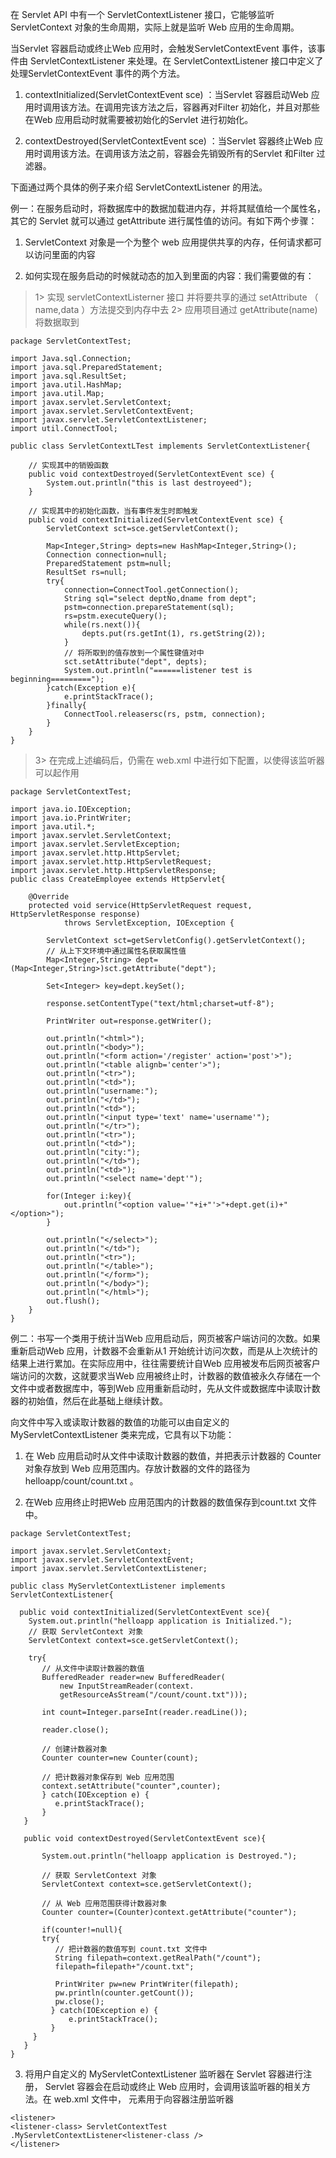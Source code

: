 在 Servlet API 中有一个 ServletContextListener 接口，它能够监听 ServletContext 对象的生命周期，实际上就是监听 Web 应用的生命周期。

当Servlet 容器启动或终止Web 应用时，会触发ServletContextEvent 事件，该事件由 ServletContextListener 来处理。在 ServletContextListener 接口中定义了处理ServletContextEvent 事件的两个方法。

1. contextInitialized(ServletContextEvent sce) ：当Servlet 容器启动Web 应用时调用该方法。在调用完该方法之后，容器再对Filter 初始化，并且对那些在Web 应用启动时就需要被初始化的Servlet 进行初始化。

2. contextDestroyed(ServletContextEvent sce) ：当Servlet 容器终止Web 应用时调用该方法。在调用该方法之前，容器会先销毁所有的Servlet 和Filter 过滤器。

下面通过两个具体的例子来介绍 ServletContextListener 的用法。

例一：在服务启动时，将数据库中的数据加载进内存，并将其赋值给一个属性名，其它的 Servlet 就可以通过 getAttribute 进行属性值的访问。有如下两个步骤：

1. ServletContext 对象是一个为整个 web 应用提供共享的内存，任何请求都可以访问里面的内容

2. 如何实现在服务启动的时候就动态的加入到里面的内容：我们需要做的有：

> 1> 实现 servletContextListerner 接口 并将要共享的通过 setAttribute （ name,data ）方法提交到内存中去
2> 应用项目通过 getAttribute(name) 将数据取到

```
package ServletContextTest; 

import Java.sql.Connection; 
import java.sql.PreparedStatement; 
import java.sql.ResultSet; 
import java.util.HashMap; 
import java.util.Map; 
import javax.servlet.ServletContext; 
import javax.servlet.ServletContextEvent; 
import javax.servlet.ServletContextListener; 
import util.ConnectTool; 

public class ServletContextLTest implements ServletContextListener{ 

    // 实现其中的销毁函数
    public void contextDestroyed(ServletContextEvent sce) { 
        System.out.println("this is last destroyeed");    
    } 

    // 实现其中的初始化函数，当有事件发生时即触发
    public void contextInitialized(ServletContextEvent sce) { 
        ServletContext sct=sce.getServletContext(); 

        Map<Integer,String> depts=new HashMap<Integer,String>(); 
        Connection connection=null; 
        PreparedStatement pstm=null; 
        ResultSet rs=null; 
        try{ 
            connection=ConnectTool.getConnection(); 
            String sql="select deptNo,dname from dept"; 
            pstm=connection.prepareStatement(sql); 
            rs=pstm.executeQuery(); 
            while(rs.next()){ 
                depts.put(rs.getInt(1), rs.getString(2)); 
            } 
            // 将所取到的值存放到一个属性键值对中
            sct.setAttribute("dept", depts); 
            System.out.println("======listener test is beginning========="); 
        }catch(Exception e){ 
            e.printStackTrace(); 
        }finally{ 
            ConnectTool.releasersc(rs, pstm, connection); 
        } 
    } 
} 
```
> 3> 在完成上述编码后，仍需在 web.xml 中进行如下配置，以使得该监听器可以起作用

```
package ServletContextTest; 

import java.io.IOException; 
import java.io.PrintWriter; 
import java.util.*; 
import javax.servlet.ServletContext; 
import javax.servlet.ServletException; 
import javax.servlet.http.HttpServlet; 
import javax.servlet.http.HttpServletRequest; 
import javax.servlet.http.HttpServletResponse; 
public class CreateEmployee extends HttpServlet{ 

    @Override 
    protected void service(HttpServletRequest request, HttpServletResponse response) 
            throws ServletException, IOException { 

        ServletContext sct=getServletConfig().getServletContext(); 
        // 从上下文环境中通过属性名获取属性值
        Map<Integer,String> dept=(Map<Integer,String>)sct.getAttribute("dept"); 

        Set<Integer> key=dept.keySet(); 

        response.setContentType("text/html;charset=utf-8"); 

        PrintWriter out=response.getWriter(); 

        out.println("<html>"); 
        out.println("<body>"); 
        out.println("<form action='/register' action='post'>"); 
        out.println("<table alignb='center'>"); 
        out.println("<tr>"); 
        out.println("<td>"); 
        out.println("username:"); 
        out.println("</td>"); 
        out.println("<td>"); 
        out.println("<input type='text' name='username'"); 
        out.println("</tr>"); 
        out.println("<tr>"); 
        out.println("<td>"); 
        out.println("city:"); 
        out.println("</td>"); 
        out.println("<td>"); 
        out.println("<select name='dept'"); 
        
        for(Integer i:key){ 
            out.println("<option value='"+i+"'>"+dept.get(i)+"</option>"); 
        } 

        out.println("</select>"); 
        out.println("</td>"); 
        out.println("<tr>"); 
        out.println("</table>"); 
        out.println("</form>"); 
        out.println("</body>"); 
        out.println("</html>"); 
        out.flush(); 
    } 
} 
```

例二：书写一个类用于统计当Web 应用启动后，网页被客户端访问的次数。如果重新启动Web 应用，计数器不会重新从1 开始统计访问次数，而是从上次统计的结果上进行累加。在实际应用中，往往需要统计自Web 应用被发布后网页被客户端访问的次数，这就要求当Web 应用被终止时，计数器的数值被永久存储在一个文件中或者数据库中，等到Web 应用重新启动时，先从文件或数据库中读取计数器的初始值，然后在此基础上继续计数。

向文件中写入或读取计数器的数值的功能可以由自定义的 MyServletContextListener 类来完成，它具有以下功能：

1. 在 Web 应用启动时从文件中读取计数器的数值，并把表示计数器的 Counter 对象存放到 Web 应用范围内。存放计数器的文件的路径为helloapp/count/count.txt 。

2. 在Web 应用终止时把Web 应用范围内的计数器的数值保存到count.txt 文件中。
```
package ServletContextTest; 

import javax.servlet.ServletContext; 
import javax.servlet.ServletContextEvent; 
import javax.servlet.ServletContextListener; 

public class MyServletContextListener implements ServletContextListener{

  public void contextInitialized(ServletContextEvent sce){
    System.out.println("helloapp application is Initialized.");
    // 获取 ServletContext 对象
    ServletContext context=sce.getServletContext();

    try{
       // 从文件中读取计数器的数值
       BufferedReader reader=new BufferedReader(
           new InputStreamReader(context.
           getResourceAsStream("/count/count.txt")));

       int count=Integer.parseInt(reader.readLine());

       reader.close();

       // 创建计数器对象
       Counter counter=new Counter(count);

       // 把计数器对象保存到 Web 应用范围
       context.setAttribute("counter",counter);
       } catch(IOException e) {
          e.printStackTrace();
       }
   }

   public void contextDestroyed(ServletContextEvent sce){

       System.out.println("helloapp application is Destroyed.");

       // 获取 ServletContext 对象
       ServletContext context=sce.getServletContext();

       // 从 Web 应用范围获得计数器对象
       Counter counter=(Counter)context.getAttribute("counter");

       if(counter!=null){
       try{
          // 把计数器的数值写到 count.txt 文件中
          String filepath=context.getRealPath("/count");
          filepath=filepath+"/count.txt";

          PrintWriter pw=new PrintWriter(filepath);
          pw.println(counter.getCount());
          pw.close();
         } catch(IOException e) {
             e.printStackTrace();
         }
     }
   }
}
```

3. 将用户自定义的 MyServletContextListener 监听器在 Servlet 容器进行注册， Servlet 容器会在启动或终止 Web 应用时，会调用该监听器的相关方法。在 web.xml 文件中， <listener> 元素用于向容器注册监听器
```
<listener>
<listener-class> ServletContextTest .MyServletContextListener<listener-class />
</listener>
```